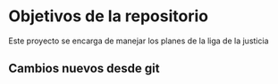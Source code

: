 # Objetivos de la repositorio

Este proyecto se encarga de manejar los planes de la liga de la justicia


## Cambios nuevos desde git

